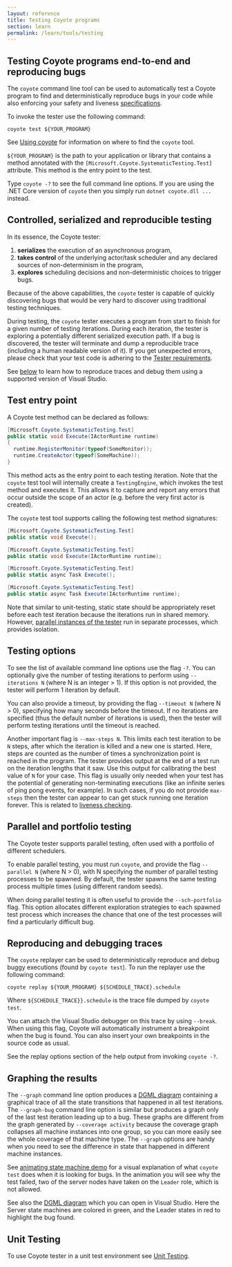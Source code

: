 ```yaml
---
layout: reference
title: Testing Coyote programs
section: learn
permalink: /learn/tools/testing
---
```


## Testing Coyote programs end-to-end and reproducing bugs

The `coyote` command line tool can be used to automatically test a Coyote program to find and
deterministically reproduce bugs in your code while also enforcing your safety and liveness
[specifications](../core/specifications).

To invoke the tester use the following command:

```
coyote test ${YOUR_PROGRAM}
```

See [Using coyote](/coyote/learn/get-started/using-coyote) for information on where to find the `coyote` tool.

`${YOUR_PROGRAM}` is the path to your application or library that contains a method annotated
with the `[Microsoft.Coyote.SystematicTesting.Test]` attribute. This method is the entry point to the
test.

Type `coyote -?` to see the full command line options. If you are using the .NET Core version of
`coyote` then you simply run `dotnet coyote.dll ...` instead.

## Controlled, serialized and reproducible testing

In its essence, the Coyote tester:
 1. **serializes** the execution of an asynchronous program,
 2. **takes control** of the underlying actor/task scheduler and any declared sources of
    non-determinism in the program,
 3. **explores** scheduling decisions and non-deterministic choices to trigger bugs.

Because of the above capabilities, the `coyote` tester is capable of quickly discovering bugs that
would be very hard to discover using traditional testing techniques.

During testing, the `coyote` tester executes a program from start to finish for a given number of
testing iterations. During each iteration, the tester is exploring a potentially different
serialized execution path. If a bug is discovered, the tester will terminate and dump a reproducible
trace (including a human readable version of it). If you get unexpected errors, please check that
your test code is adhering to the [Tester requirements](./tester-requirements).

See [below](#reproducing-and-debugging-traces) to learn how to reproduce traces and debug them using
a supported version of Visual Studio.

## Test entry point

A Coyote test method can be declared as follows:

```c#
[Microsoft.Coyote.SystematicTesting.Test]
public static void Execute(IActorRuntime runtime)
{
  runtime.RegisterMonitor(typeof(SomeMonitor));
  runtime.CreateActor(typeof(SomeMachine));
}
```

This method acts as the entry point to each testing iteration. Note that the `coyote` test tool will
internally create a `TestingEngine`, which invokes the test method and executes it. This allows it
to capture and report any errors that occur outside the scope of an actor (e.g. before the very
first actor is created).

The `coyote` test tool supports calling the following test method signatures:

```c#
[Microsoft.Coyote.SystematicTesting.Test]
public static void Execute();

[Microsoft.Coyote.SystematicTesting.Test]
public static void Execute(IActorRuntime runtime);

[Microsoft.Coyote.SystematicTesting.Test]
public static async Task Execute();

[Microsoft.Coyote.SystematicTesting.Test]
public static async Task Execute(IActorRuntime runtime);
```

Note that similar to unit-testing, static state should be appropriately reset before each test
iteration because the iterations run in shared memory. However, [parallel instances of the
tester](#parallel-and-portfolio-testing) run in separate processes, which provides isolation.

## Testing options

To see the list of available command line options use the flag `-?`. You can optionally give the
number of testing iterations to perform using `--iterations N` (where N is an integer > 1). If
this option is not provided, the tester will perform 1 iteration by default.

You can also provide a timeout, by providing the flag `--timeout N` (where N > 0), specifying how
many seconds before the timeout. If no iterations are specified (thus the default number of
iterations is used), then the tester will perform testing iterations until the timeout is reached.

Another important flag is `--max-steps N`. This limits each test iteration to be `N` steps, after
which the iteration is killed and a new one is started. Here, steps are counted as the number of
times a synchronization point is reached in the program. The tester provides output at the end of a
test run on the iteration lengths that it saw. Use this output for calibrating the best value of `N`
for your case. This flag is usually only needed when your test has the potential of generating
non-terminating executions (like an infinite series of ping pong events, for example). In such
cases, if you do not provide `max-steps` then the tester can appear to can get stuck running one
iteration forever. This is related to [liveness checking](../core/liveness-checking).

## Parallel and portfolio testing

The Coyote tester supports parallel testing, often used with a portfolio of different schedulers.

To enable parallel testing, you must run `coyote`, and provide the flag `--parallel N` (where N > 0),
with N specifying the number of parallel testing processes to be spawned. By default, the tester
spawns the same testing process multiple times (using different random seeds).

When doing parallel testing it is often useful to provide the `--sch-portfolio` flag. This option
allocates different exploration strategies to each spawned test process which increases the chance
that one of the test processes will find a particularly difficult bug.

## Reproducing and debugging traces

The `coyote` replayer can be used to deterministically reproduce and debug buggy executions (found
by `coyote test`). To run the replayer use the following command:

```
coyote replay ${YOUR_PROGRAM} ${SCHEDULE_TRACE}.schedule
```

Where `${SCHEDULE_TRACE}}.schedule` is the trace file dumped by `coyote test`.

You can attach the Visual Studio debugger on this trace by using `--break`. When using this flag,
Coyote will automatically instrument a breakpoint when the bug is found. You can also insert your
own breakpoints in the source code as usual.

See the replay options section of the help output from invoking `coyote -?`.

## Graphing the results

The `--graph` command line option produces a [DGML diagram](/coyote/learn/tools/dgml) containing a
graphical trace of all the state transitions that happened in all test iterations. The `--graph-bug`
command line option is similar but produces a graph only of the last test iteration leading up to a
bug. These graphs are different from the graph generated by `--coverage activity` because the
coverage graph collapses all machine instances into one group, so you can more easily see the whole
coverage of that machine type. The `--graph` options are handy when you need to see the difference
in state that happened in different machine instances.

See [animating state machine demo](/coyote/learn/programming-models/actors/state-machine-demo) for a
visual explanation of what `coyote test` does when it is looking for bugs. In the animation you will
see why the test failed, two of the server nodes have taken on the `Leader` role, which is not
allowed.

See also the [DGML diagram](/coyote/assets/images/raft.dgml) which you can open in Visual Studio.
Here the Server state machines are colored in green, and the Leader states in red to
highlight the bug found.

## Unit Testing

To use Coyote tester in a unit test environment see [Unit Testing](unit-testing.md).
